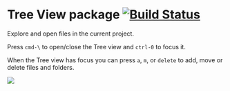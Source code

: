 # Tree View package [![Build Status](https://travis-ci.org/atom/tree-view.svg?branch=master)](https://travis-ci.org/atom/tree-view)

Explore and open files in the current project.

Press `cmd-\` to open/close the Tree view and `ctrl-0` to focus it.

When the Tree view has focus you can press `a`, `m`, or `delete` to add, move
or delete files and folders.

![](https://f.cloud.github.com/assets/671378/2241932/6d9cface-9ceb-11e3-9026-31d5011d889d.png)

